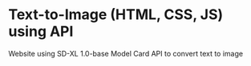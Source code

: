 # Text-to-Image (HTML, CSS, JS) using API

Website using SD-XL 1.0-base Model Card API to convert text to image
